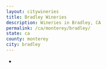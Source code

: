```yaml
---
layout: citywineries
title: Bradley Wineries
description: Wineries in Bradley, CA
permalink: /ca/monterey/bradley/
state: ca
county: monterey
city: bradley
---
```

-
